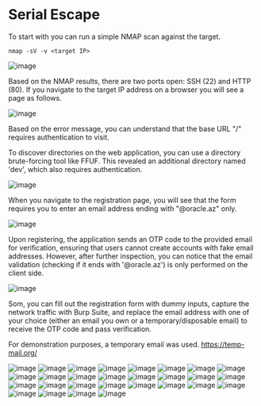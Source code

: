 # Serial Escape

To start with you can run a simple NMAP scan against the target.
```
nmap -sV -v <target IP>
```
![image](./images/2024-09-25_17h30_17.png)

Based on the NMAP results, there are two ports open: SSH (22) and HTTP (80).
If you navigate to the target IP address on a browser you will see a page as follows.

![image](./images/2024-09-25_17h30_48.png)

Based on the error message, you can understand that the base URL "/" requires authentication to visit.

To discover directories on the web application, you can use a directory brute-forcing tool like FFUF. This revealed an additional directory named 'dev', which also requires authentication.

![image](./images/2024-09-25_17h29_25.png)

When you navigate to the registration page, you will see that the form requires you to enter an email address ending with "@oracle.az" only.

![image](./images/2024-09-25_17h31_16.png)

Upon registering, the application sends an OTP code to the provided email for verification, ensuring that users cannot create accounts with fake email addresses. However, after further inspection, you can notice that the email validation (checking if it ends with '@oracle.az') is only performed on the client side.

![image](./images/2024-09-25_18h56_23.png)

Som, you can fill out the registration form with dummy inputs, capture the network traffic with Burp Suite, and replace the email address with one of your choice (either an email you own or a temporary/disposable email) to receive the OTP code and pass verification.

For demonstration purposes, a temporary email was used.
https://temp-mail.org/



![image](./images/2024-09-25_17h32_38.png)
![image](./images/2024-09-25_17h33_19.png)
![image](./images/2024-09-25_17h33_58.png)
![image](./images/2024-09-25_17h35_40.png)
![image](./images/2024-09-25_17h36_49.png)
![image](./images/2024-09-25_17h37_15.png)
![image](./images/2024-09-25_17h37_36.png)
![image](./images/2024-09-25_17h38_24.png)
![image](./images/2024-09-25_17h38_46.png)
![image](./images/2024-09-25_17h39_16.png)
![image](./images/2024-09-25_17h39_31.png)
![image](./images/2024-09-25_17h39_50.png)
![image](./images/2024-09-25_17h41_34.png)
![image](./images/2024-09-25_17h41_42.png)
![image](./images/2024-09-25_17h42_59.png)
![image](./images/2024-09-25_17h43_07.png)
![image](./images/2024-09-25_17h45_54.png)
![image](./images/2024-09-25_17h47_51.png)
![image](./images/2024-09-25_17h54_27.png)
![image](./images/2024-09-25_18h08_36.png)
![image](./images/2024-09-25_18h12_04.png)
![image](./images/2024-09-25_18h22_19.png)
![image](./images/2024-09-25_18h24_52.png)
![image](./images/2024-09-25_18h26_10.png)
![image](./images/2024-09-25_18h30_58.png)
![image](./images/2024-09-25_18h33_34.png)
![image](./images/2024-09-25_18h34_12.png)
![image](./images/2024-09-25_18h35_11.png)
